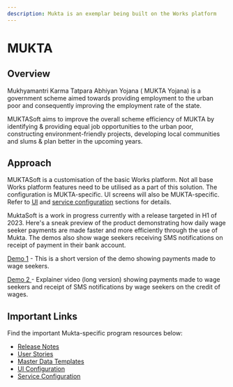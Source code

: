 ```yaml
---
description: Mukta is an exemplar being built on the Works platform
---
```


# MUKTA

## Overview

Mukhyamantri Karma Tatpara Abhiyan Yojana ( MUKTA Yojana) is a government scheme aimed towards providing employment to the urban poor and consequently improving the employment rate of the state.

MUKTASoft aims to improve the overall scheme efficiency of MUKTA by identifying & providing equal job opportunities to the urban poor, constructing environment-friendly projects, developing local communities and slums & plan better in the upcoming years.

## Approach

MUKTASoft is a customisation of the basic Works platform. Not all base Works platform features need to be utilised as a part of this solution. The configuration is MUKTA-specific. UI screens will also be MUKTA-specific. Refer to [UI](../../platform/configuration/ux-mock-up-screens.md) and [service configuration](configuration/service-configuration/) sections for details.

MuktaSoft is a work in progress currently with a release targeted in H1 of 2023. Here's a sneak preview of the product demonstrating how daily wage seeker payments are made faster and more efficiently through the use of Mukta. The demos also show wage seekers receiving SMS notifications on receipt of payment in their bank account.&#x20;

[Demo 1](https://drive.google.com/file/d/1s1cockvE9i3Mab6lvzqFWRUabhTsW6Qy/view?usp=share\_link) - This is a short version of the demo showing payments made to wage seekers.

[Demo 2 ](https://drive.google.com/file/d/1eGqVlJswRO8Gaw46Cw0keP1XOQGeKIqh/view?usp=sharing)-  Explainer video (long version) showing payments made to wage seekers and receipt of SMS notifications by wage seekers on the credit of wages.

## Important Links

Find the important Mukta-specific program resources below:

* [Release Notes](release-notes.md)
* [User Stories](user-stories/)
* [Master Data Templates](configuration/master-data-templates/)
* [UI Configuration](../../platform/configuration/ux-mock-up-screens.md)
* [Service Configuration](configuration/service-configuration/)
